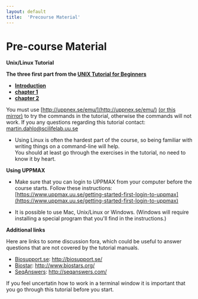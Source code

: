 ```yaml
---
layout: default
title:  'Precourse Material'
---
```


# Pre-course Material

**Unix/Linux Tutorial**

**The three first part from the [UNIX Tutorial for Beginners](../../ngsintro/common/unixtut/)**  

* [**Introduction**](../../ngsintro/common/unixtut/unixintro.html)  
* [**chapter 1**](../../ngsintro/common/unixtut/unix1.html)  
* [**chapter 2**](../../ngsintro/common/unixtut/unix2.html)  

You must use [http://uppnex.se/emu/](http://uppnex.se/emu/) [(or this mirror)](http://bellard.org/jslinux/) to try the commands in the tutorial, otherwise the commands will not work. 
If you any questions regarding this tutorial contact: martin.dahlo@scilifelab.uu.se

* Using Linux is often the hardest part of the course, so being familiar with writing things on a command-line will help.  
You should at least go through the exercises in the tutorial, no need to know it by heart.  

**Using UPPMAX**

* Make sure that you can login to UPPMAX from your computer before the course starts. Follow these instructions:  
[https://www.uppmax.uu.se/getting-started-first-login-to-uppmax](https://www.uppmax.uu.se/getting-started-first-login-to-uppmax)  

* It is possible to use Mac, Unix/Linux or Windows. (Windows will require installing a special program that you'll find in the instructions.)  

**Additional links**

Here are links to some discussion fora, which could be useful to answer questions that are not covered by the tutorial manuals.

* [Biosupport.se](http://biosupport.se/): http://biosupport.se/
* [Biostar](http://www.biostars.org/): http://www.biostars.org/
* [SeqAnswers](http://seqanswers.com/): http://seqanswers.com/ 

If you feel uncertatin how to work in a terminal window it is important that you go through this tutorial before you start.
 

